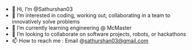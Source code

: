- 👋 Hi, I’m @Sathurshan03
- 👀 I’m interested in coding, working out, collaborating in a team to innovatively solve problems  
- 🌱 I’m currently learning engineering @ McMaster
- 💞️ I’m looking to collaborate on software projects, robots, or hackathons
- 📫 How to reach me : Email @sathurshan03@gmail.com

<!---
Sathurshan03/Sathurshan03 is a ✨ special ✨ repository because its `README.md` (this file) appears on your GitHub profile.
You can click the Preview link to take a look at your changes.
--->
